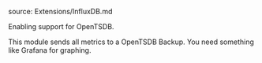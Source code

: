 source: Extensions/InfluxDB.md

Enabling support for OpenTSDB.

This module sends all metrics to a OpenTSDB Backup. You need something like Grafana for graphing.
